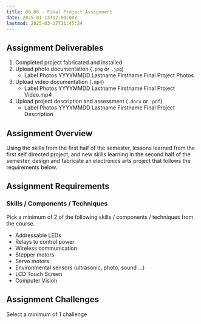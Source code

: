 ```yaml
---
title: 08.06 - Final Project Assignment
date: 2025-01-13T12:00:00Z
lastmod: 2025-03-17T11:45:24
---
```


## Assignment Deliverables

1. Completed project fabricated and installed
2. Upload photo documentation (`.png` or `.jpg`)
   - Label Photos YYYYMMDD Lastname Firstname Final Project Photos
3. Upload video documentation (`.mp4`)
   - Label Photos YYYYMMDD Lastname Firstname Final Project Video.mp4
4. Upload project description and assessment (`.docx` or `.pdf`)
   - Label Photos YYYYMMDD Lastname Firstname Final Project Description

## Assignment Overview

Using the skills from the first half of the semester, lessons learned from the first self directed project, and new skills learning in the second half of the semester, design and fabricate an electronics arts project that follows the requirements below.

## Assignment Requirements

### Skills / Components / Techniques

Pick a minimum of 2 of the following skills / components / techniques from the course.

- Addressable LEDs
- Relays to control power
- Wireless communication
- Stepper motors
- Servo motors
- Environmental sensors (ultrasonic, photo, sound ...)
- LCD Touch Screen
- Computer Vision

## Assignment Challenges

Select a minimum of 1 challenge
